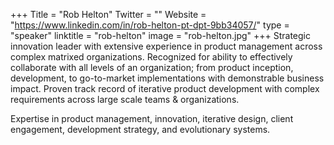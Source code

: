 +++
Title = "Rob Helton"
Twitter = ""
Website = "https://www.linkedin.com/in/rob-helton-pt-dpt-9bb34057/"
type = "speaker"
linktitle = "rob-helton"
image = "rob-helton.jpg"
+++
Strategic innovation leader with extensive experience in product management across complex matrixed organizations. Recognized for ability to effectively collaborate with all levels of an organization; from product inception, development, to go-to-market implementations with demonstrable business impact. Proven track record of iterative product development with complex requirements across large scale teams & organizations. 

Expertise in product management, innovation, iterative design, client engagement, development strategy, and evolutionary systems. 
